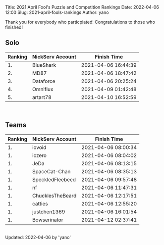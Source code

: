 Title: 2021 April Fool's Puzzle and Competition Rankings
Date: 2022-04-06 12:00
Slug: 2021-april-fools-rankings
Author: yano

Thank you for everybody who particpiated! Congratulations to those who finished!

## Solo

|  Ranking |  NickServ Account | Finish Time         |
|----------|-------------------|---------------------|
| 1.       | BlueShark         | 2021-04-06 16:44:39 |
| 2.       | MD87              | 2021-04-06 18:47:42 |
| 3.       | Dataforce         | 2021-04-06 20:25:24 |
| 4.       | Omniflux          | 2021-04-09 01:42:48 |
| 5.       | artart78          | 2021-04-10 16:52:59 |

<br />

## Teams

|  Ranking |  NickServ Account | Finish Time         |
|----------|-------------------|---------------------|
| 1.       | iovoid            | 2021-04-06 08:00:34 |
| 1.       | iczero            | 2021-04-06 08:04:02 |
| 1.       | JeDa              | 2021-04-06 08:13:15 |
| 1.       | SpaceCat-Chan     | 2021-04-06 08:35:13 |
| 1.       | SpeckledFleebeed  | 2021-04-06 09:57:48 |
| 1.       | nf                | 2021-04-06 11:47:31 |
| 1.       | ChucklesTheBeard  | 2021-04-06 12:17:51 |
| 1.       | catties           | 2021-04-06 12:55:20 |
| 1.       | justchen1369      | 2021-04-06 16:01:54 |
| 1.       | Bowserinator      | 2021-04-12 02:37:41 |

<br />
Updated: 2022-04-06 by 'yano'
